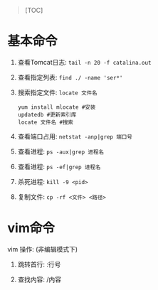 > [TOC]

# 基本命令
1. 查看Tomcat日志: `tail -n 20 -f catalina.out` 
2. 查看指定列表: `find ./ -name 'ser*'`
3. 搜索指定文件: `locate 文件名`

    ``` nginx
    yum install mlocate #安装
    updatedb #更新索引库
    locate 文件名 #搜索
    ```
4. 查看端口占用: `netstat -anp|grep 端口号`
5. 查看进程: `ps -aux|grep 进程名`
6. 查看进程: `ps -ef|grep 进程名`
7. 杀死进程: `kill -9 <pid>`
8. 复制文件: `cp -rf <文件> <路径>`

# vim命令
vim 操作: (非编辑模式下)
1. 跳转首行: :行号

2. 查找内容: /内容
